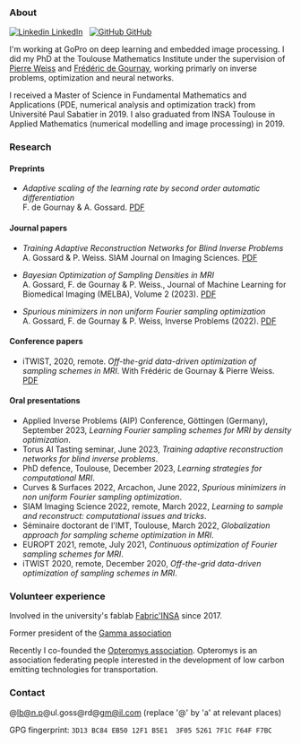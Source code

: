 <!-- ## Alban Gossard -->

<!-- Welcome to my personal webpage. I put here some information about my research, teaching and other stuff I want to share. -->

<!-- [button url="README.md"](Homepage) -->
<!-- ## [Homepage](README.md) [Teaching](teaching.md) -->
<!-- <button name="button" onclick="teaching.md">Teaching</button> -->

### About

[![Linkedin](https://i.stack.imgur.com/gVE0j.png) LinkedIn](https://www.linkedin.com/in/alban-gossard/)
&nbsp;
[![GitHub](https://i.stack.imgur.com/tskMh.png) GitHub](https://github.com/albangossard/)

I'm working at GoPro on deep learning and embedded image processing.
I did my PhD at the Toulouse Mathematics Institute under the supervision of [Pierre Weiss](https://www.math.univ-toulouse.fr/~weiss/) and [Frédéric de Gournay](http://www.frederic.degournay.fr/), working primarly on inverse problems, optimization and neural networks.

I received a Master of Science in Fundamental Mathematics and Applications (PDE, numerical analysis and optimization track) from Université Paul Sabatier in 2019.
I also graduated from INSA Toulouse in Applied Mathematics (numerical modelling and image processing) in 2019.

### Research

#### Preprints

- *Adaptive scaling of the learning rate by second order automatic differentiation*<br>
F. de Gournay & A. Gossard. [PDF](https://hal.archives-ouvertes.fr/hal-03748574v2/document)

#### Journal papers

- *Training Adaptive Reconstruction Networks for Blind Inverse Problems*<br>
A. Gossard & P. Weiss. SIAM Journal on Imaging Sciences. [PDF](https://hal.science/hal-03585120/document)

- *Bayesian Optimization of Sampling Densities in MRI*<br>
A. Gossard, F. de Gournay & P. Weiss., Journal of Machine Learning for Biomedical Imaging (MELBA), Volume 2 (2023). [PDF](https://hal.science/hal-03777230v2)

- *Spurious minimizers in non uniform Fourier sampling optimization*<br>
A. Gossard, F. de Gournay & P. Weiss, Inverse Problems (2022). [PDF](https://hal.archives-ouvertes.fr/hal-03212145v3/document)

#### Conference papers

- iTWIST, 2020, remote. *Off-the-grid data-driven optimization of sampling schemes in MRI*. With Frédéric de Gournay & Pierre Weiss. [PDF](https://arxiv.org/abs/2010.01817)

#### Oral presentations

- Applied Inverse Problems (AIP) Conference, Göttingen (Germany), September 2023, *Learning Fourier sampling schemes for MRI by density optimization*.
- Torus AI Tasting seminar, June 2023, *Training adaptive reconstruction networks for blind inverse problems*.
- PhD defence, Toulouse, December 2023, *Learning strategies for computational MRI*.
- Curves & Surfaces 2022, Arcachon, June 2022, *Spurious minimizers in non uniform Fourier sampling optimization*.
- SIAM Imaging Science 2022, remote, March 2022, *Learning to sample and reconstruct: computational issues and tricks*.
- Séminaire doctorant de l'IMT, Toulouse, March 2022, *Globalization approach for sampling scheme optimization in MRI*.
- EUROPT 2021, remote, July 2021, *Continuous optimization of Fourier sampling schemes for MRI*.
- iTWIST 2020, remote, December 2020, *Off-the-grid data-driven optimization of sampling schemes in MRI*.


### Volunteer experience

Involved in the university's fablab [Fabric'INSA](http://www.fabric-insa.fr) since 2017.

Former president of the [Gamma association](https://etud.insa-toulouse.fr/~gamma/)

Recently I co-founded the [Opteromys association](https://opteromys.github.io/).
Opteromys is an association federating people interested in the development of low carbon emitting technologies for transportation.


### Contact

@lb@n.p@ul.goss@rd@gm@il.com (replace '@' by 'a' at relevant places)

GPG fingerprint: `3D13 BC84 EB50 12F1 B5E1  3F05 5261 7F1C F64F F7BC`
